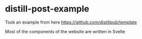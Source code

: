 # distill-post-example


Took an example from here
https://github.com/distillpub/template

Most of the components of the website are written in Svelte
